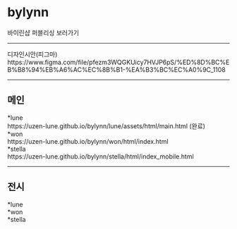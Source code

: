 # bylynn
바이린샵 퍼블리싱 보러가기
<hr>
디자인시안(피그마)<br>
https://www.figma.com/file/pfezm3WQGKUicy7HVJP6pS/%ED%8D%BC%EB%B8%94%EB%A6%AC%EC%8B%B1-%EA%B3%BC%EC%A0%9C_1108
<hr>
<h2><strong>메인</strong></h2>
<div>*lune </div>
https://uzen-lune.github.io/bylynn/lune/assets/html/main.html (완료)
<div>*won </div>
https://uzen-lune.github.io/bylynn/won/html/index.html
<div>*stella</div>
https://uzen-lune.github.io/bylynn/stella/html/index_mobile.html
<hr>
<h2><strong>전시</strong></h2>
<div>*lune </div>
<!-- https://uzen-lune.github.io/bylynn/lune/assets/html/main.html -->
<div>*won </div>
<!-- https://uzen-lune.github.io/bylynn/won/html/index.html -->
<div>*stella</div>
<!-- https://uzen-lune.github.io/bylynn/stella/html/index_mobile.html -->
